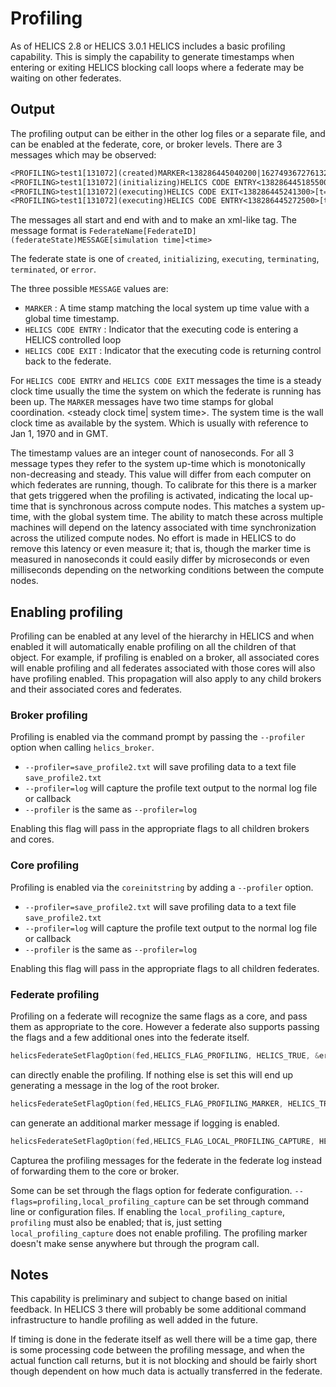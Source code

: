 # Profiling

As of HELICS 2.8 or HELICS 3.0.1 HELICS includes a basic profiling capability. This is simply the capability to generate timestamps when entering or exiting HELICS blocking call loops where a federate may be waiting on other federates.

## Output

The profiling output can be either in the other log files or a separate file, and can be enabled at the federate, core, or broker levels.
There are 3 messages which may be observed:

```txt
<PROFILING>test1[131072](created)MARKER<138286445040200|1627493672761320800>[t=-9223372036.854776]</PROFILING>
<PROFILING>test1[131072](initializing)HELICS CODE ENTRY<138286445185500>[t=-1000000]<</PROFILING>
<PROFILING>test1[131072](executing)HELICS CODE EXIT<138286445241300>[t=0]<</PROFILING>
<PROFILING>test1[131072](executing)HELICS CODE ENTRY<138286445272500>[t=0]<</PROFILING>
```

The messages all start and end with <PROFILING> and </PROFILING> to make an xml-like tag.
The message format is `FederateName[FederateID](federateState)MESSAGE[simulation time]<time>`

The federate state is one of `created`, `initializing`, `executing`, `terminating`, `terminated`, or `error`.

The three possible `MESSAGE` values are:

- `MARKER` : A time stamp matching the local system up time value with a global time timestamp.
- `HELICS CODE ENTRY` : Indicator that the executing code is entering a HELICS controlled loop
- `HELICS CODE EXIT` : Indicator that the executing code is returning control back to the federate.

For `HELICS CODE ENTRY` and `HELICS CODE EXIT` messages the time is a steady clock time usually the time the system on which the federate is running has been up.  The `MARKER` messages have two time stamps for global coordination.  <steady clock time| system time>. The system time is the wall clock time as available by the system.  Which is usually with reference to Jan 1, 1970 and in GMT.

The timestamp values are an integer count of nanoseconds. For all 3 message types they refer to the system up-time which is monotonically non-decreasing and steady. This value will differ from each computer on which federates are running, though. To calibrate for this there is a marker that gets triggered when the profiling is activated, indicating the local up-time that is synchronous across compute nodes. This matches a system up-time, with the global system time. The ability to match these across multiple machines will depend on the latency associated with time synchronization across the utilized compute nodes. No effort is made in HELICS to do remove this latency or even measure it; that is, though the marker time is measured in nanoseconds it could easily differ by microseconds or even milliseconds depending on the networking conditions between the compute nodes.

## Enabling profiling

Profiling can be enabled at any level of the hierarchy in HELICS and when enabled it will automatically enable profiling on all the children of that object. For example, if profiling is enabled on a broker, all associated cores will enable profiling and all federates associated with those cores will also have profiling enabled. This propagation will also apply to any child brokers and their associated cores and federates.

### Broker profiling

Profiling is enabled via the command prompt by passing the `--profiler` option when calling `helics_broker`.

- `--profiler=save_profile2.txt` will save profiling data to a text file `save_profile2.txt`
- `--profiler=log` will capture the profile text output to the normal log file or callback
- `--profiler` is the same as `--profiler=log`

Enabling this flag will pass in the appropriate flags to all children brokers and cores.

### Core profiling

Profiling is enabled via the `coreinitstring` by adding a `--profiler` option.

- `--profiler=save_profile2.txt` will save profiling data to a text file `save_profile2.txt`
- `--profiler=log` will capture the profile text output to the normal log file or callback
- `--profiler` is the same as `--profiler=log`

Enabling this flag will pass in the appropriate flags to all children federates.

### Federate profiling

Profiling on a federate will recognize the same flags as a core, and pass them as appropriate to the core. However a federate also supports passing the flags and a few additional ones into the federate itself.

```c
helicsFederateSetFlagOption(fed,HELICS_FLAG_PROFILING, HELICS_TRUE, &err);
```

can directly enable the profiling. If nothing else is set this will end up generating a message in the log of the root broker.

```c
helicsFederateSetFlagOption(fed,HELICS_FLAG_PROFILING_MARKER, HELICS_TRUE, &err);
```

can generate an additional marker message if logging is enabled.

```c
helicsFederateSetFlagOption(fed,HELICS_FLAG_LOCAL_PROFILING_CAPTURE, HELICS_TRUE, &err);
```

Capturea the profiling messages for the federate in the federate log instead of forwarding them to the core or broker.

Some can be set through the flags option for federate configuration.
`--flags=profiling,local_profiling_capture` can be set through command line or configuration files. If enabling the `local_profiling_capture`, `profiling` must also be enabled; that is, just setting `local_profiling_capture` does not enable profiling. The profiling marker doesn't make sense anywhere but through the program call.

## Notes

This capability is preliminary and subject to change based on initial feedback. In HELICS 3 there will probably be some additional command infrastructure to handle profiling as well added in the future.

If timing is done in the federate itself as well there will be a time gap, there is some processing code between the profiling message, and when the actual function call returns, but it is not blocking and should be fairly short though dependent on how much data is actually transferred in the federate.
